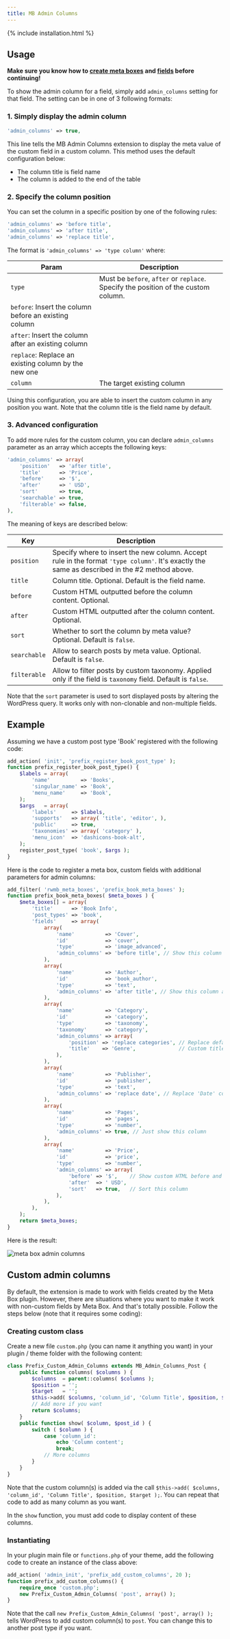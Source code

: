 ```yaml
---
title: MB Admin Columns
---
```


{% include installation.html %}

## Usage

**Make sure you know how to [create meta boxes](/creating-meta-boxes/) and [fields](/field-settings/) before continuing!**

To show the admin column for a field, simply add `admin_columns` setting for that field. The setting can be in one of 3 following formats:

### 1. Simply display the admin column

```php
'admin_columns' => true,
```

This line tells the MB Admin Columns extension to display the meta value of the custom field in a custom column. This method uses the default configuration below:

- The column title is field name
- The column is added to the end of the table

### 2. Specify the column position

You can set the column in a specific position by one of the following rules:

```php
'admin_columns' => 'before title',
'admin_columns' => 'after title',
'admin_columns' => 'replace title',
```

The format is `'admin_columns' => 'type column'` where:

Param|Description
---|---
`type`|Must be `before`, `after` or `replace`. Specify the position of the custom column.
|`before`: Insert the column before an existing column
|`after`: Insert the column after an existing column
|`replace`: Replace an existing column by the new one
`column`|The target existing column

Using this configuration, you are able to insert the custom column in any position you want. Note that the column title is the field name by default.

### 3. Advanced configuration

To add more rules for the custom column, you can declare `admin_columns` parameter as an array which accepts the following keys:

```php
'admin_columns' => array(
    'position'   => 'after title',
    'title'      => 'Price',
    'before'     => '$',
    'after'      => ' USD',
    'sort'       => true,
    'searchable' => true,
    'filterable' => false,
),
```

The meaning of keys are described below:

Key|Description
---|---
`position`|Specify where to insert the new column. Accept rule in the format `'type column'`. It's exactly the same as described in the #2 method above.
`title`|Column title. Optional. Default is the field name.
`before`|Custom HTML outputted before the column content. Optional.
`after`|Custom HTML outputted after the column content. Optional.
`sort`|Whether to sort the column by meta value? Optional. Default is `false`.
`searchable`|Allow to search posts by meta value. Optional. Default is `false`.
`filterable`|Allow to filter posts by custom taxonomy. Applied only if the field is `taxonomy` field. Default is `false`.

Note that the `sort` parameter is used to sort displayed posts by altering the WordPress query. It works only with non-clonable and non-multiple fields.

## Example

Assuming we have a custom post type 'Book' registered with the following code:

```php
add_action( 'init', 'prefix_register_book_post_type' );
function prefix_register_book_post_type() {
    $labels = array(
        'name'          => 'Books',
        'singular_name' => 'Book',
        'menu_name'     => 'Book',
    );
    $args   = array(
        'labels'     => $labels,
        'supports'   => array( 'title', 'editor', ),
        'public'     => true,
        'taxonomies' => array( 'category' ),
        'menu_icon'  => 'dashicons-book-alt',
    );
    register_post_type( 'book', $args );
}
```

Here is the code to register a meta box, custom fields with additional parameters for admin columns:

```php
add_filter( 'rwmb_meta_boxes', 'prefix_book_meta_boxes' );
function prefix_book_meta_boxes( $meta_boxes ) {
    $meta_boxes[] = array(
        'title'      => 'Book Info',
        'post_types' => 'book',
        'fields'     => array(
            array(
                'name'          => 'Cover',
                'id'            => 'cover',
                'type'          => 'image_advanced',
                'admin_columns' => 'before title', // Show this column before 'Title' column
            ),
            array(
                'name'          => 'Author',
                'id'            => 'book_author',
                'type'          => 'text',
                'admin_columns' => 'after title', // Show this column after 'Title' column
            ),
            array(
                'name'          => 'Category',
                'id'            => 'category',
                'type'          => 'taxonomy',
                'taxonomy'      => 'category',
                'admin_columns' => array(
                    'position' => 'replace categories', // Replace default 'Categories' column
                    'title'    => 'Genre',              // Custom title
                ),
            ),
            array(
                'name'          => 'Publisher',
                'id'            => 'publisher',
                'type'          => 'text',
                'admin_columns' => 'replace date', // Replace 'Date' column
            ),
            array(
                'name'          => 'Pages',
                'id'            => 'pages',
                'type'          => 'number',
                'admin_columns' => true, // Just show this column
            ),
            array(
                'name'          => 'Price',
                'id'            => 'price',
                'type'          => 'number',
                'admin_columns' => array(
                    'before' => '$',    // Show custom HTML before and after column value
                    'after'  => ' USD',
                    'sort'   => true,   // Sort this column
                ),
            ),
        ),
    );
    return $meta_boxes;
}
```

Here is the result:

![meta box admin columns](https://i.imgur.com/7joEGrL.png)

## Custom admin columns

By default, the extension is made to work with fields created by the Meta Box plugin. However, there are situations where you want to make it work with non-custom fields by Meta Box. And that's totally possible. Follow the steps below (note that it requires some coding):

### Creating custom class

Create a new file `custom.php` (you can name it anything you want) in your plugin / theme folder with the following content:

```php
class Prefix_Custom_Admin_Columns extends MB_Admin_Columns_Post {
    public function columns( $columns ) {
        $columns  = parent::columns( $columns );
        $position = '';
        $target   = '';
        $this->add( $columns, 'column_id', 'Column Title', $position, $target );
        // Add more if you want
        return $columns;
    }
    public function show( $column, $post_id ) {
        switch ( $column ) {
            case 'column_id':
                echo 'Column content';
                break;
            // More columns
        }
    }
}
```

Note that the custom column(s) is added via the call `$this->add( $columns, 'column_id', 'Column Title', $position, $target );`. You can repeat that code to add as many column as you want.

In the `show` function, you must add code to display content of these columns.

### Instantiating

In your plugin main file or `functions.php` of your theme, add the following code to create an instance of the class above:

```php
add_action( 'admin_init', 'prefix_add_custom_columns', 20 );
function prefix_add_custom_columns() {
    require_once 'custom.php';
    new Prefix_Custom_Admin_Columns( 'post', array() );
}
```

Note that the call `new Prefix_Custom_Admin_Columns( 'post', array() );` tells WordPress to add custom column(s) to `post`. You can change this to another post type if you want.